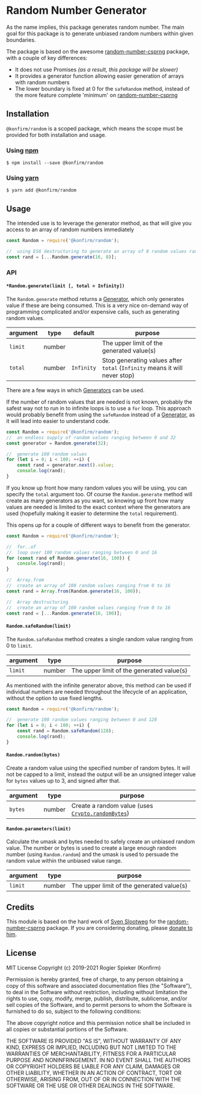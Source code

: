 # Random Number Generator

As the name implies, this package generates random number. The main goal for this package is to generate unbiased random numbers within given boundaries.

The package is based on the awesome [random-number-csprng][3] package, with a couple of key differences:

-   It does not use Promises _(as a result, this package will be slower)_
-   It provides a generator function allowing easier generation of arrays with random numbers
-   The lower boundary is fixed at 0 for the `safeRandom` method, instead of the more feature complete 'minimum' on [random-number-csprng][3]

## Installation

`@konfirm/random` is a scoped package, which means the scope must be provided for both installation and usage.

### Using [npm][4]

```
$ npm install --save @konfirm/random
```

### Using [yarn][6]

```
$ yarn add @konfirm/random
```

## Usage

The intended use is to leverage the generator method, as that will give you access to an array of random numbers immediately

```js
const Random = require('@konfirm/random');

//  using ES6 destructuring to generate an array of 8 random values ranging from 0 to 16
const rand = [...Random.generate(16, 8)];
```

### API

#### `*Random.generate(limit [, total = Infinity])`

The `Random.generate` method returns a [Generator][5], which only generates value if these are being consumed. This is a very nice on-demand way of programming complicated and/or expensive calls, such as generating random values.

| argument | type   | default    | purpose                                                                    |
|----------|--------|------------|----------------------------------------------------------------------------|
| `limit`  | number |            | The upper limit of the generated value(s)                                  |
| `total`  | number | `Infinity` | Stop generating values after `total` (`Infinity` means it will never stop) |

There are a few ways in which [Generators][5] can be used.

If the number of random values that are needed is not known, probably the safest way not to run in to infinite loops is to use a `for` loop. This approach would probably benefit from using the `safeRandom` instead of a [Generator][5], as it will lead into easier to understand code.

```js
const Random = require('@konfirm/random');
//  an endless supply of random values ranging between 0 and 32
const generator = Random.generate(32);

//  generate 100 random values
for (let i = 0; i < 100; ++i) {
	const rand = generator.next().value;
	console.log(rand);
}
```

If you know up front how many random values you will be using, you can specify the `total` argument too.
Of course the `Random.generate` method will create as many generators as you want, so knowing up front how many values are needed is limited to the exact context where the generators are used (hopefully making it easier to determine the `total` requirement).

This opens up for a couple of different ways to benefit from the generator.

```js
const Random = require('@konfirm/random');

//  for..of
//  loop over 100 random values ranging between 0 and 16
for (const rand of Random.generate(16, 100)) {
	console.log(rand);
}

//  Array.from
//  create an array of 100 random values ranging from 0 to 16
const rand = Array.from(Random.generate(16, 100));

//  Array destructuring
//  create an array of 100 random values ranging from 0 to 16
const rand = [...Random.generate(16, 100)];
```

#### `Random.safeRandom(limit)`

The `Random.safeRandom` method creates a single random value ranging from 0 to `limit`.

| argument | type   | purpose                                   |
|----------|--------|-------------------------------------------|
| `limit`  | number | The upper limit of the generated value(s) |

As mentioned with the infinite generator above, this method can be used if individual numbers are needed throughout the lifecycle of an application, without the option to use fixed lengths.

```js
const Random = require('@konfirm/random');

//  generate 100 random values ranging between 0 and 128
for (let i = 0; i < 100; ++i) {
	const rand = Random.safeRandom(128);
	console.log(rand);
}
```

#### `Random.random(bytes)`

Create a random value using the specified number of random bytes. It will not be capped to a limit, instead the output will be an unsigned integer value for `bytes` values up to 3, and signed after that.

| argument | type   | purpose                                                |
|----------|--------|--------------------------------------------------------|
| `bytes`  | number | Create a random value (uses [`Crypto.randomBytes`][7]) |

#### `Random.parameters(limit)`

Calculate the umask and bytes needed to safely create an unbiased random value. The number or bytes is used to create a large enough random number (using `Random.random`) and the umask is used to persuade the random value within the unbiased value range.

| argument | type   | purpose                                   |
|----------|--------|-------------------------------------------|
| `limit`  | number | The upper limit of the generated value(s) |

## Credits

This module is based on the hard work of [Sven Slootweg][1] for the [random-number-csprng][3] package. If you are considering donating, please [donate to him][2].

## License

MIT License Copyright (c) 2019-2021 Rogier Spieker (Konfirm)

Permission is hereby granted, free of charge, to any person obtaining a copy of this software and associated documentation files (the "Software"), to deal in the Software without restriction, including without limitation the rights to use, copy, modify, merge, publish, distribute, sublicense, and/or sell copies of the Software, and to permit persons to whom the Software is furnished to do so, subject to the following conditions:

The above copyright notice and this permission notice shall be included in all copies or substantial portions of the Software.

THE SOFTWARE IS PROVIDED "AS IS", WITHOUT WARRANTY OF ANY KIND, EXPRESS OR IMPLIED, INCLUDING BUT NOT LIMITED TO THE WARRANTIES OF MERCHANTABILITY, FITNESS FOR A PARTICULAR PURPOSE AND NONINFRINGEMENT. IN NO EVENT SHALL THE AUTHORS OR COPYRIGHT HOLDERS BE LIABLE FOR ANY CLAIM, DAMAGES OR OTHER LIABILITY, WHETHER IN AN ACTION OF CONTRACT, TORT OR OTHERWISE, ARISING FROM, OUT OF OR IN CONNECTION WITH THE SOFTWARE OR THE USE OR OTHER DEALINGS IN THE SOFTWARE.

[1]: https://github.com/joepie91
[2]: https://github.com/joepie91/node-random-number-csprng#donate
[3]: https://www.npmjs.com/package/random-number-csprng
[4]: https://www.npmjs.com/get-npm
[5]: https://developer.mozilla.org/en-US/docs/Web/JavaScript/Reference/Global_Objects/Generator
[6]: https://yarnpkg.com/
[7]: https://nodejs.org/api/crypto.html#crypto_crypto_randombytes_size_callback

